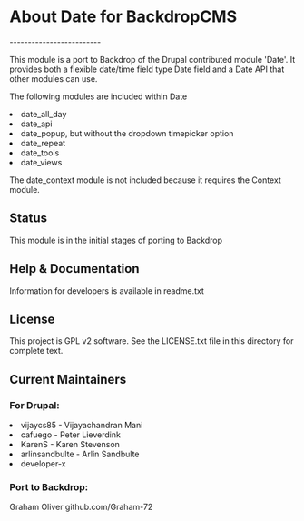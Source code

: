 <h1>About Date for BackdropCMS</h1>
-------------------------

This module is a port to Backdrop of the Drupal contributed module 'Date'. 
It provides both a flexible date/time field type Date field and a Date API that other modules can use. 

The following modules are included within Date
<li>date_all_day</li>
<li>date_api</li>
<li>date_popup, but without the dropdown timepicker option</li>
<li>date_repeat</li>
<li>date_tools</li>
<li>date_views</li>

The date_context module is not included because it requires the Context module.

<h2>Status</h2>
This module is in the initial stages of porting to Backdrop

<h2>Help & Documentation</h2>

Information for developers is available in readme.txt



<h2>License</h2>

This project is GPL v2 software. See the LICENSE.txt file in this directory for complete text.
    
    
<h2>Current Maintainers</h2>

<h3>For Drupal:</h3>

<li>vijaycs85 - Vijayachandran Mani</li>
<li>cafuego - Peter Lieverdink</li>
<li>KarenS - Karen Stevenson</li>
<li>arlinsandbulte - Arlin Sandbulte</li>
<li>developer-x</li>


<h3>Port to Backdrop:</h3>
Graham Oliver github.com/Graham-72